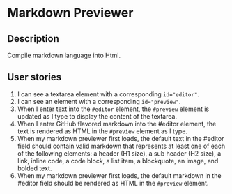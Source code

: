 # Markdown Previewer

## Description
Compile markdown language into Html.

## User stories
1. I can see a textarea element with a corresponding `id="editor"`.
2. I can see an element with a corresponding `id="preview"`.
3. When I enter text into the `#editor` element, the `#preview` element is updated as I type to display the content of the textarea.
4. When I enter GitHub flavored markdown into the #editor element, the text is rendered as HTML in the `#preview` element as I type.
5. When my markdown previewer first loads, the default text in the #editor field should contain valid markdown that represents at least one of each of the following elements: a header (H1 size), a sub header (H2 size), a link, inline code, a code block, a list item, a blockquote, an image, and bolded text.
6. When my markdown previewer first loads, the default markdown in the #editor field should be rendered as HTML in the `#preview` element.
